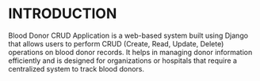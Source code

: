# INTRODUCTION


Blood Donor CRUD Application is a web-based system built using Django that allows users to perform CRUD (Create, Read, Update, Delete) operations on blood donor records. 
It helps in managing donor information efficiently and is designed for organizations or hospitals that require a centralized system to track blood donors.
